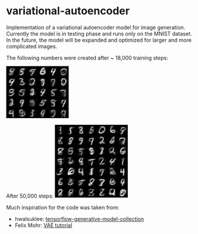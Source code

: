 # variational-autoencoder

Implementation of a variational autoencoder model for image generation.
Currently the model is in testing phase and runs only on the MNIST dataset.
In the future, the model will be expanded and optimized for larger and more complicated images.

The following numbers were created after ~ 18,000 training steps:

![numbers](misc/combined_numbers.png)

After 50,000 steps:
![num50k](misc/numbers_50k.png)

Much inspiration for the code was taken from:

* hwalsuklee: [tensorflow-generative-model-collection](https://github.com/hwalsuklee/tensorflow-generative-model-collections)
* Felix Mohr: [VAE tutorial](https://github.com/FelixMohr/Deep-learning-with-Python/blob/master/VAE.ipynb)



